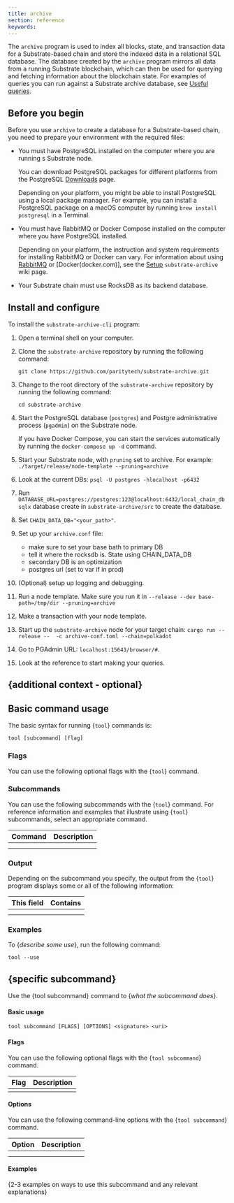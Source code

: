 ```yaml
---
title: archive
section: reference
keywords:
---
```


The `archive` program is used to index all blocks, state, and transaction data for a Substrate-based chain and store the indexed data in a relational SQL database.
The database created by the `archive` program mirrors all data from a running Substrate blockchain, which can then be used for querying and fetching information about the blockchain state.
For examples of queries you can run against a Substrate archive database, see [Useful queries](https://github.com/paritytech/substrate-archive/wiki/Useful-Queries).

## Before you begin

Before you use `archive` to create a database for a Substrate-based chain, you need to prepare your environment with the required files:

* You must have PostgreSQL installed on the computer where you are running s Substrate node.
  
  You can download PostgreSQL packages for different platforms from the PostgreSQL [Downloads](https://www.postgresql.org/download/) page.
  
  Depending on your platform, you might be able to install PostgreSQL using a local package manager.
  For example, you can install a PostgreSQL package on a macOS computer by running `brew install postgresql` in a Terminal.

* You must have RabbitMQ or Docker Compose installed on the computer where you have PostgreSQL installed.
    
  Depending on your platform, the instruction and system requirements for installing RabbitMQ or Docker can vary. 
  For information about using [RabbitMQ](https://www.rabbitmq.com/) or [Docker(docker.com)], see the [Setup](https://github.com/paritytech/substrate-archive/wiki/1-Setup) `substrate-archive` wiki page.

* Your Substrate chain must use RocksDB as its backend database.

## Install and configure

To install the  `substrate-archive-cli` program:

1. Open a terminal shell on your computer.

1. Clone the `substrate-archive` repository by running the following command:
    
    ```
    git clone https://github.com/paritytech/substrate-archive.git
    ```

1. Change to the root directory of the `substrate-archive` repository by running the following command:
    
    ```
    cd substrate-archive
    ```

1. Start the PostgreSQL database (`postgres`) and Postgre administrative process (`pgadmin`) on the Substrate node.
    
    If you have Docker Compose, you can start the services automatically by running the `docker-compose up -d` command.

1. Start your Substrate node, with `pruning` set to archive. For example: 
`./target/release/node-template --pruning=archive`

1. Look at the current DBs:
    `psql -U postgres -hlocalhost -p6432`

1. Run `DATABASE_URL=postgres://postgres:123@localhost:6432/local_chain_db sqlx` database create in `substrate-archive/src` to create the database. 

1. Set `CHAIN_DATA_DB="<your_path>"`.

1. Set up your `archive.conf` file:

    - make sure to set your base bath to primary DB
    - tell it where the rocksdb is. State using CHAIN_DATA_DB
    - secondary DB is an optimization
    - postgres url (set to var if in prod)

1. (Optional) setup up logging and debugging.

1. Run a node template. Make sure you run it in `--release --dev base-path=/tmp/dir --pruning=archive`

1. Make a transaction with your node template.

1. Start up the `substrate-archive` node for your target chain:
    `cargo run --release --  -c archive-conf.toml --chain=polkadot`

1. Go to PGAdmin URL: `localhost:15643/browser/#`.

1. Look at the reference to start making your queries.


## {additional context - optional}

## Basic command usage

The basic syntax for running {`tool`} commands is:

`tool [subcommand] [flag]`

### Flags

You can use the following optional flags with the {`tool`} command.

### Subcommands

You can use the following subcommands with the {`tool`} command. 
For reference information and examples that illustrate using {`tool`} subcommands, select an appropriate command.

| Command | Description
| ------- | -----------
|  |  
|  |

### Output

Depending on the subcommand you specify, the output from the {`tool`} program displays some or all of the following information:

| This field | Contains
| ---------- | ----------
|  |
|  |

### Examples

To {_describe some use_}, run the following command:

`tool --use`

## {specific subcommand}

Use the {tool subcommand} command to {_what the subcommand does_}.

#### Basic usage

`tool subcommand [FLAGS] [OPTIONS] <signature> <uri>`

#### Flags

You can use the following optional flags with the {`tool subcommand`} command.

| Flag   | Description
| ------ | -----------
|        |

#### Options

You can use the following command-line options with the {`tool subcommand`} command.

| Option   | Description
| -------- | -----------
|          |
|          |

#### Examples

{2-3 examples on ways to use this subcommand and any relevant explanations}